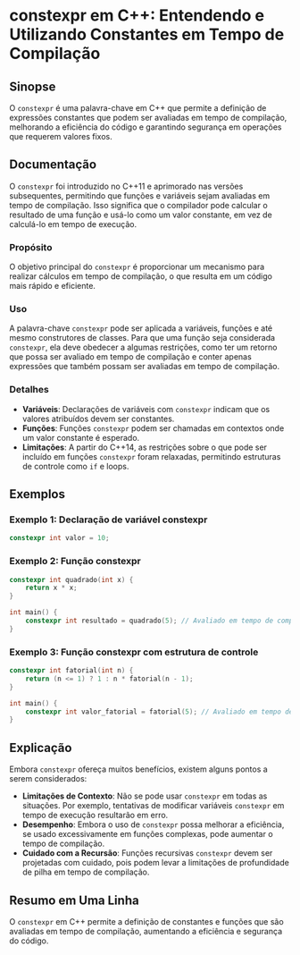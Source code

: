 <!--
Meta Description: # constexpr em C++: Entendendo e Utilizando Constantes em Tempo de Compilação ## Sinopse O `constexpr` é uma palavra-chave em C++ que permite a defini...
Meta Keywords: constexpr, tempo, que, compilação, int
-->

# constexpr em C++: Entendendo e Utilizando Constantes em Tempo de Compilação

## Sinopse
O `constexpr` é uma palavra-chave em C++ que permite a definição de expressões constantes que podem ser avaliadas em tempo de compilação, melhorando a eficiência do código e garantindo segurança em operações que requerem valores fixos.

## Documentação
O `constexpr` foi introduzido no C++11 e aprimorado nas versões subsequentes, permitindo que funções e variáveis sejam avaliadas em tempo de compilação. Isso significa que o compilador pode calcular o resultado de uma função e usá-lo como um valor constante, em vez de calculá-lo em tempo de execução. 

### Propósito
O objetivo principal do `constexpr` é proporcionar um mecanismo para realizar cálculos em tempo de compilação, o que resulta em um código mais rápido e eficiente.

### Uso
A palavra-chave `constexpr` pode ser aplicada a variáveis, funções e até mesmo construtores de classes. Para que uma função seja considerada `constexpr`, ela deve obedecer a algumas restrições, como ter um retorno que possa ser avaliado em tempo de compilação e conter apenas expressões que também possam ser avaliadas em tempo de compilação.

### Detalhes
- **Variáveis**: Declarações de variáveis com `constexpr` indicam que os valores atribuídos devem ser constantes.
- **Funções**: Funções `constexpr` podem ser chamadas em contextos onde um valor constante é esperado.
- **Limitações**: A partir do C++14, as restrições sobre o que pode ser incluído em funções `constexpr` foram relaxadas, permitindo estruturas de controle como `if` e loops.

## Exemplos

### Exemplo 1: Declaração de variável constexpr
```cpp
constexpr int valor = 10;
```

### Exemplo 2: Função constexpr
```cpp
constexpr int quadrado(int x) {
    return x * x;
}

int main() {
    constexpr int resultado = quadrado(5); // Avaliado em tempo de compilação
}
```

### Exemplo 3: Função constexpr com estrutura de controle
```cpp
constexpr int fatorial(int n) {
    return (n <= 1) ? 1 : n * fatorial(n - 1);
}

int main() {
    constexpr int valor_fatorial = fatorial(5); // Avaliado em tempo de compilação
}
```

## Explicação
Embora `constexpr` ofereça muitos benefícios, existem alguns pontos a serem considerados:

- **Limitações de Contexto**: Não se pode usar `constexpr` em todas as situações. Por exemplo, tentativas de modificar variáveis `constexpr` em tempo de execução resultarão em erro.
- **Desempenho**: Embora o uso de `constexpr` possa melhorar a eficiência, se usado excessivamente em funções complexas, pode aumentar o tempo de compilação.
- **Cuidado com a Recursão**: Funções recursivas `constexpr` devem ser projetadas com cuidado, pois podem levar a limitações de profundidade de pilha em tempo de compilação.

## Resumo em Uma Linha
O `constexpr` em C++ permite a definição de constantes e funções que são avaliadas em tempo de compilação, aumentando a eficiência e segurança do código.